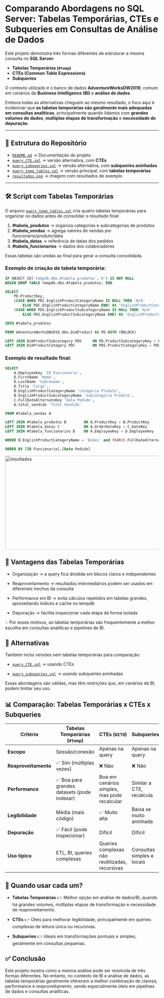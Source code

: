 # Comparando Abordagens no SQL Server: Tabelas Temporárias, CTEs e Subqueries em Consultas de Análise de Dados

Este projeto demonstra três formas diferentes de estruturar a mesma consulta no **SQL Server**:  

- **Tabelas Temporárias (`#temp`)**  
- **CTEs (Common Table Expressions)**  
- **Subqueries**  

O contexto utilizado é o banco de dados **AdventureWorksDW2019**, comum em cenários de **Business Intelligence (BI)** e **análise de dados**.  

Embora todas as alternativas cheguem ao mesmo resultado, o foco aqui é evidenciar que **as tabelas temporárias são geralmente mais adequadas em consultas analíticas**, principalmente quando lidamos com **grandes volumes de dados**, **múltiplas etapas de transformação** e **necessidade de depuração**.  

---

## 📂 Estrutura do Repositório

- [`README.md`](./README.md) → Documentação do projeto
- [`query_CTE.sql`](./query_CTE.sql) → versão alternativa, com **CTEs**  
- [`query_subqueries.sql`](./query_subqueries.sql) → versão alternativa, com **subqueries aninhadas**
- [`query_temp_tables.sql`](./query_temp_tables.sql) → versão principal, com **tabelas temporárias**   
- [`resultados.png`](./resultados.png) → imagem com resultados de exemplo
---

## 🛠️ Script com Tabelas Temporárias

O arquivo [`query_temp_tables.sql`](./query_temp_tables.sql) cria quatro tabelas temporárias para organizar os dados antes de consolidar o resultado final:

1. **#tabela_produtos** → organiza categorias e subcategorias de produtos  
2. **#tabela_vendas** → agrega valores de vendas por funcionário/produto/data  
3. **#tabela_datas** → referência de datas dos pedidos  
4. **#tabela_funcionarios** → dados dos colaboradores  

Essas tabelas são unidas ao final para gerar a consulta consolidada.

### Exemplo de criação de tabela temporária:

```sql
IF OBJECT_ID('tempdb.dbo.#tabela_produtos','U') IS NOT NULL
BEGIN DROP TABLE tempdb.dbo.#tabela_produtos; END

SELECT 
	PD.ProductKey,
	(CASE WHEN PDC.EnglishProductCategoryName IS NULL THEN 'N/A'
		ELSE PDC.EnglishProductCategoryName END) AS 'EnglishProductCategoryName',
	(CASE WHEN PDS.EnglishProductSubcategoryName IS NULL THEN 'N/A'
		ELSE PDS.EnglishProductSubcategoryName END) AS 'EnglishProductSubcategoryName'

INTO #tabela_produtos

FROM AdventureWorksDW2019.dbo.DimProduct AS PD WITH (NOLOCK)

LEFT JOIN DimProductSubcategory PDS		ON PD.ProductSubcategoryKey = PDS.ProductSubcategoryKey
LEFT JOIN DimProductCategory PDC		ON PDS.ProductCategoryKey = PDC.ProductCategoryKey
```

### Exemplo de resultado final:

```sql
SELECT 
	A.EmployeeKey 'ID Funcionario',
	D.FirstName 'Nome',
	D.LastName 'Sobrenome',
	D.Title 'Cargo',
	B.EnglishProductCategoryName 'Categoria Produto',
	B.EnglishProductSubcategoryName 'Subcategoria Produto',
	C.FullDateAlternateKey 'Data Pedido',
	A.total_vendido 'Total Vendido'

FROM #tabela_vendas A

LEFT JOIN #tabela_produtos B		ON A.ProductKey = B.ProductKey
LEFT JOIN #tabela_datas C			ON A.OrderDateKey = C.DateKey
LEFT JOIN #tabela_funcionarios D	ON A.EmployeeKey = D.EmployeeKey

WHERE B.EnglishProductCategoryName = 'Bikes' and YEAR(C.FullDateAlternateKey) = '2012' 

ORDER BY [ID Funcionario],[Data Pedido]
```

<img width="786" height="306" alt="resultados" src="https://github.com/user-attachments/assets/e97911c1-b754-4773-b979-ef257c61d1d4" />

## 🚀 Vantagens das Tabelas Temporárias

- Organização → a query fica dividida em blocos claros e independentes

- Reaproveitamento → resultados intermediários podem ser usados em diferentes trechos da consulta

- Performance em BI → evita cálculos repetidos em tabelas grandes, aproveitando índices e cache no tempdb

- Depuração → facilita inspecionar cada etapa de forma isolada

💡 Por esses motivos, as tabelas temporárias são frequentemente a melhor escolha em consultas analíticas e pipelines de BI.

## 🔄 Alternativas

Também incluí versões sem tabelas temporárias para comparação:

- [`query_CTE.sql`](./query_CTE.sql) → usando CTEs

- [`query_subqueries.sql`](./query_subqueries.sql) → usando subqueries aninhadas

Essas abordagens são válidas, mas têm restrições que, em cenários de BI, podem limitar seu uso.

## 📊 Comparação: Tabelas Temporárias x CTEs x Subqueries

| Critério             | Tabelas Temporárias (`#temp`)              | CTEs (`WITH`)                                  | Subqueries                 |
| -------------------- | ------------------------------------------ | ---------------------------------------------- | -------------------------- |
| **Escopo**           | Sessão/conexão                             | Apenas na query                                | Apenas na query            |
| **Reaproveitamento** | ✅ Sim (múltiplas vezes)                    | ❌ Não                                          | ❌ Não                      |
| **Performance**      | ✅ Boa para grandes datasets (pode indexar) | Boa em cenários simples, mas pode recalcular   | Similar a CTE, recalcula   |
| **Legibilidade**     | Média (mais código)                        | ✅ Muito alta                                   | Baixa se muito aninhada    |
| **Depuração**        | ✅ Fácil (pode inspecionar)                 | Difícil                                        | Difícil                    |
| **Uso típico**       | ETL, BI, queries complexas                 | Queries complexas não reutilizadas, recursivas | Consultas simples e locais |

## 🎯 Quando usar cada um?

- **Tabelas Temporárias**
  👉 Melhor opção em análise de dados/BI, quando há grandes volumes, múltiplas etapas de transformação e necessidade de reaproveitamento.

- **CTEs**
  👉 Úteis para melhorar legibilidade, principalmente em queries complexas de leitura única ou recursivas.

- **Subqueries**
  👉 Ideais em transformações pontuais e simples, geralmente em consultas pequenas.

## ✅ Conclusão

Este projeto mostra como a mesma análise pode ser resolvida de três formas diferentes.
No entanto, no contexto de BI e análise de dados, as tabelas temporárias geralmente oferecem a melhor combinação de clareza, performance e reaproveitamento, sendo especialmente úteis em pipelines de dados e consultas analíticas.
